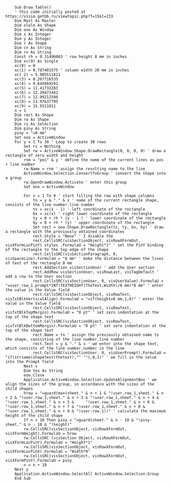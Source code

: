         Sub Draw_Table()
        ' this code initially posted at https://visio.getbb.ru/viewtopic.php?f=15&t=233
        Dim Mast As Master
        Dim ololo As Shape
        Dim ooo As Window
        Dim x As Integer
        Dim y As Integer
        Dim r As Shape
        Dim cn As String
        Dim rn As String
        Const rh = 0.31496063 ' row height 8 mm in inches
        Dim xc(9) As Single
        xc(0) = 0
        xc(1) = 0.787401575 ' column width 20 mm in inches
        xc( 2) = 5.905511811
        xc(3) = 8.267716535
        xc(4) = 9.645669291
        xc(5) = 11.41732283
        xc(6) = 12.20472441
        xc(7) = 12.99212598
        xc(8) = 13.97637795
        xc(9) = 15.5511811
        n = 1
        Dim rect As Shape
        Dim rw As Shape
        Dim rs As Selection
        Dim piny As String
        piny = "=0 mm"
        Set ooo = ActiveWindow
        For y = 1 To 30 ' Loop to create 30 rows
            Set rs = Nothing
            Set rw = ActiveWindow.Shape.DrawRectangle(0, 0, 0, 0) ' draw a rectangle of zero width and height
            rnm = "pos" & y ' define the name of the current lines as pos + line number
            rw.Name = rnm ' assign the resulting name to the line
            ActiveWindow.Selection.ConvertToGroup ' convert the shape into a group
            rw.OpenDrawWindow.Activate ' enter this group
            Set ooo = ActiveWindow
            
            For x = 1 To 9 ' start filling the row with shape columns
                tn = y & "." & x ' name of the current rectangle shape, consists of the line number.line number
                tx = xc(x - 1) ' left coordinate of the rectangle
                bx = xc(x) ' right lower coordinate of the rectangle
                ty = 0 + rh * (y - 1 ) ' lower coordinate of the rectangle
                by = 0 + rh * (y) ' upper coordinate of the rectangle
                Set rect = ooo.Shape.DrawRectangle(tx, ty, bx, by) ' draw a rectangle with the previously obtained coordinates
                rect.Style = "None" ' I disable the
                rect.CellsSRC(visSectionObject, visRowXFormOut, visXFormLocPinY) styles .FormulaU = "Height*1" ' set the PinY binding of the rectangle to the top edge of the shape
                rect.CellsSRC(visSectionParagraph, 0, visSpaceLine).FormulaU = "8 mm" ' make the distance between the lines of text of the rectangle 8 mm
                rect.AddSection visSectionUser ' add the User section
                rect.AddRow visSectionUser, visRowLast, visTagDefault ' add a row to the User section
                rect.CellsSRC(visSectionUser, 0, visUserValue).FormulaU = "=user.row_1.prompt*INT(TEXTHEIGHT(TheText,Width)/8 mm)*8 mm" ' enter the value in the Value field
                rect.CellsSRC(visSectionObject, visRowText, visTxtBlkVerticalAlign).FormulaU = "=if(height=8 mm,1,0)" ' enter the value in the Value field 
                rect.CellsSRC(visSectionObject, visRowText, visTxtBlkTopMargin).FormulaU = "0 pt" ' set zero indentation at the top of the shape text 
                rect.CellsSRC(visSectionObject, visRowText, visTxtBlkBottomMargin).FormulaU = "0 pt" ' set zero indentation at the top of the shape text 
                rect.Name = tn ' assign the previously obtained name to the shape, consisting of the line number.line number 
                rect.Text = y & "." & x ' we enter into the shape text, which consists of the line number.number in the line 
                rect.CellsSRC(visSectionUser, 0, visUserPrompt).FormulaU = "if(strsame(shapetext(thetext),"" ""),0,1)" ' we fill in the value into the Prompt field 
            Next x 
            Dim tex As String 
            ooo.Close 
            Application.ActiveWindow.Selection.UpdateAlignmentBox ' we align the sizes of the group, in accordance with the sizes of the child shapes 
            hrow = "=guard(max(sheet." & n + 1 & "!user.row_1,sheet." & n + 2 & "!user.row_1,sheet." & n + 3 & "!user.row_1,sheet." & n + 4 & "!user.row_1,sheet." & n + 5 &     "!user.row_1,sheet." & n + 6 & "!user.row_1,sheet." & n + 7 & "!user.row_1,sheet." & n + 8 & "!user.row_1,sheet." & n + 9 & "!user.row_1))" ' calculate the maximum height of the child shape 
            If n > 10 Then piny = "=guard(sheet." & n - 10 & "!piny-sheet." & n - 10 & "!height)" 
            rw.CellsSRC(visSectionObject, visRowXFormOut, visXFormHeight).FormulaU = hrow
            rw.CellsSRC (visSection Object, visRowXFormOut, visXFormLocPinY).FormulaU = "Height*1" 
            rw.CellsSRC(visSectionObject, visRowXFormOut, visXFormLocPinX).FormulaU = "Width*0" 
            rw.CellsSRC(visSectionObject, visRowXFormOut, visXFormPinY).FormulaU = piny 
            n = n + 10 
        Next y 
        Application.ActiveWindow.SelectAll ActiveWindow.Selection.Group 
        End Sub
